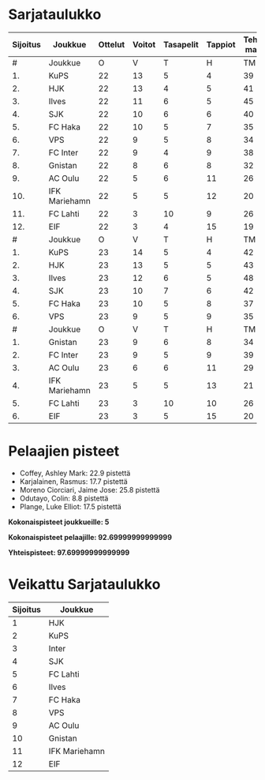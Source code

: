 # Sarjataulukko
| Sijoitus | Joukkue | Ottelut | Voitot | Tasapelit | Tappiot | Tehdyt maalit | Päästetyt maalit | Maaliero | Syötöt |
|----------|---------|---------|--------|-----------|---------|----------------|-------------------|----------|-------|
|# | Joukkue | O | V | T | H | TM | PM | ME | S | L | L% | R | KK | PK | PA | P|
|1. | KuPS | 22 | 13 | 5 | 4 | 39 | 22 | 17 | 19 | 255 | 15,29 | 231 | 32 | 1 | 32 | 44|
|2. | HJK | 22 | 13 | 4 | 5 | 41 | 21 | 20 | 28 | 315 | 13,02 | 235 | 37 | 1 | 32 | 43|
|3. | Ilves | 22 | 11 | 6 | 5 | 45 | 25 | 20 | 36 | 238 | 18,91 | 238 | 56 | 4 | 42 | 39|
|4. | SJK | 22 | 10 | 6 | 6 | 40 | 33 | 7 | 27 | 285 | 14,04 | 270 | 52 | 0 | 45 | 36|
|5. | FC Haka | 22 | 10 | 5 | 7 | 35 | 32 | 3 | 25 | 199 | 17,59 | 283 | 65 | 2 | 43 | 35|
|6. | VPS | 22 | 9 | 5 | 8 | 34 | 36 | -2 | 18 | 239 | 14,23 | 253 | 38 | 3 | 32 | 32|
|7. | FC Inter | 22 | 9 | 4 | 9 | 38 | 29 | 9 | 29 | 226 | 16,81 | 217 | 49 | 2 | 38 | 31|
|8. | Gnistan | 22 | 8 | 6 | 8 | 32 | 34 | -2 | 23 | 213 | 15,02 | 251 | 63 | 1 | 31 | 30|
|9. | AC Oulu | 22 | 5 | 6 | 11 | 26 | 36 | -10 | 17 | 180 | 14,44 | 299 | 62 | 7 | 38 | 21|
|10. | IFK Mariehamn | 22 | 5 | 5 | 12 | 20 | 38 | -18 | 10 | 179 | 11,17 | 220 | 53 | 5 | 23 | 20|
|11. | FC Lahti | 22 | 3 | 10 | 9 | 26 | 38 | -12 | 21 | 189 | 13,76 | 218 | 50 | 1 | 35 | 19|
|12. | EIF | 22 | 3 | 4 | 15 | 19 | 51 | -32 | 11 | 175 | 10,86 | 241 | 61 | 4 | 25 | 13|
|# | Joukkue | O | V | T | H | TM | PM | ME | S | L | L% | R | KK | PK | PA | P|
|1. | KuPS | 23 | 14 | 5 | 4 | 42 | 23 | 19 | 22 | 261 | 16,09 | 240 | 33 | 1 | 34 | 47|
|2. | HJK | 23 | 13 | 5 | 5 | 43 | 23 | 20 | 30 | 335 | 12,84 | 245 | 39 | 1 | 33 | 44|
|3. | Ilves | 23 | 12 | 6 | 5 | 48 | 27 | 21 | 38 | 252 | 19,05 | 247 | 56 | 4 | 43 | 42|
|4. | SJK | 23 | 10 | 7 | 6 | 42 | 35 | 7 | 28 | 301 | 13,95 | 278 | 54 | 0 | 48 | 37|
|5. | FC Haka | 23 | 10 | 5 | 8 | 37 | 35 | 2 | 26 | 207 | 17,87 | 295 | 70 | 3 | 43 | 35|
|6. | VPS | 23 | 9 | 5 | 9 | 35 | 39 | -4 | 18 | 246 | 14,23 | 262 | 38 | 3 | 32 | 32|
|# | Joukkue | O | V | T | H | TM | PM | ME | S | L | L% | R | KK | PK | PA | P|
|1. | Gnistan | 23 | 9 | 6 | 8 | 34 | 35 | -1 | 25 | 223 | 15,25 | 257 | 64 | 1 | 31 | 33|
|2. | FC Inter | 23 | 9 | 5 | 9 | 39 | 30 | 9 | 30 | 233 | 16,74 | 223 | 50 | 2 | 39 | 32|
|3. | AC Oulu | 23 | 6 | 6 | 11 | 29 | 36 | -7 | 19 | 191 | 15,18 | 318 | 65 | 8 | 38 | 24|
|4. | IFK Mariehamn | 23 | 5 | 5 | 13 | 21 | 40 | -19 | 11 | 194 | 10,82 | 223 | 54 | 5 | 24 | 20|
|5. | FC Lahti | 23 | 3 | 10 | 10 | 26 | 41 | -15 | 21 | 198 | 13,13 | 237 | 54 | 1 | 39 | 19|
|6. | EIF | 23 | 3 | 5 | 15 | 20 | 52 | -32 | 12 | 181 | 11,05 | 255 | 64 | 4 | 26 | 14|

# Pelaajien pisteet
* Coffey, Ashley Mark: 22.9 pistettä
* Karjalainen, Rasmus: 17.7 pistettä
* Moreno Ciorciari, Jaime Jose: 25.8 pistettä
* Odutayo, Colin: 8.8 pistettä
* Plange, Luke Elliot: 17.5 pistettä

**Kokonaispisteet joukkueille: 5**

**Kokonaispisteet pelaajille: 92.69999999999999**

**Yhteispisteet: 97.69999999999999**

# Veikattu Sarjataulukko
| Sijoitus | Joukkue |
|----------|---------|
| 1 | HJK |
| 2 | KuPS |
| 3 | Inter |
| 4 | SJK |
| 5 | FC Lahti |
| 6 | Ilves |
| 7 | FC Haka |
| 8 | VPS |
| 9 | AC Oulu |
| 10 | Gnistan |
| 11 | IFK Mariehamn |
| 12 | EIF |
